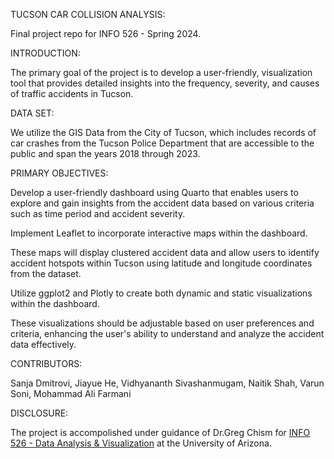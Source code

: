 TUCSON CAR COLLISION ANALYSIS:

Final project repo for INFO 526 - Spring 2024.

INTRODUCTION:

The primary goal of the project is to develop a user-friendly, visualization tool that provides detailed insights into the frequency, severity, and causes of traffic accidents in Tucson.

DATA SET:

We utilize the GIS Data from the City of Tucson, which includes records of car crashes from the Tucson Police Department that are accessible to the public and span the years 2018 through 2023.


PRIMARY OBJECTIVES:

Develop a user-friendly dashboard using Quarto that enables users to explore and gain insights from the accident data based on various criteria such as time period and accident severity.

Implement Leaflet to incorporate interactive maps within the dashboard.

These maps will display clustered accident data and allow users to identify accident hotspots within Tucson using latitude and longitude coordinates from the dataset.
 
Utilize ggplot2 and Plotly to create both dynamic and static visualizations within the dashboard.
 
These visualizations should be adjustable based on user preferences and criteria, enhancing the user's ability to understand and analyze the accident data effectively.

CONTRIBUTORS:

Sanja Dmitrovi,
Jiayue He,
Vidhyananth Sivashanmugam,
Naitik Shah,
Varun Soni,
Mohammad Ali Farmani

DISCLOSURE:

The project is accompolished under guidance of Dr.Greg Chism for [INFO 526 - Data Analysis & Visualization](https://datavizaz.org/) at the University of Arizona.
